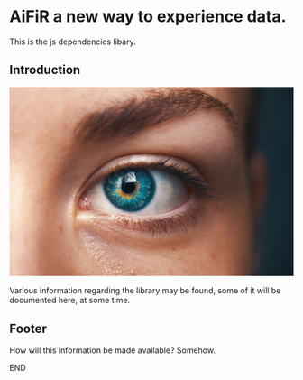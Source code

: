 AiFiR a new way to experience data.
==========================

This is the js dependencies libary.

Introduction
-------------

![AiFiR Info](AiFiR.jpg "Hello")


Various information regarding the library may be found,
some of it will be documented here, at some time.

Footer   
--------------

How will this information be made available? Somehow.

END

